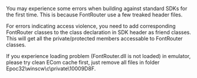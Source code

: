 You may experience some errors when building against standard SDKs for the first time. This is because FontRouter use a few treaked header files.

For errors indicating access violence, you need to add corresponding FontRouter classes to the class declaration in SDK header as friend classes. This will get all the private/protected members accessable to FontRouter classes.

If you experience loading problem (FontRouter.dll is not loaded) in emulator, please try clean ECom cache first, just remove all files in folder Epoc32\winscw\c\private\10009D8F.